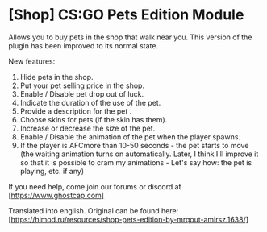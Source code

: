 # [Shop] CS:GO Pets Edition Module 

Allows you to buy pets in the shop that walk near you.
This version of the plugin has been improved to its normal state.

New features:
1. Hide pets in the shop.
2. Put your pet selling price in the shop.
3. Enable / Disable pet drop out of luck.
4. Indicate the duration of the use of the pet.
5. Provide a description for the pet .
6. Choose skins for pets (if the skin has them).
7. Increase or decrease the size of the pet.
8. Enable / Disable the animation of the pet when the player spawns.
9. If the player is AFCmore than 10-50 seconds - the pet starts to move (the waiting animation turns on automatically. Later, I think I'll improve it so that it is possible to cram my animations - Let's say how: the pet is playing, etc. if any)

If you need help, come join our forums or discord at [https://www.ghostcap.com]

Translated into english. Original can be found here: [https://hlmod.ru/resources/shop-pets-edition-by-mrqout-amirsz.1638/]